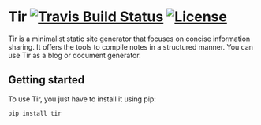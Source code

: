 # Tir [![Travis Build Status](https://api.travis-ci.org/kvfi/tir.svg?branch=master)](https://travis-ci.org/kvfi/tir) [![License](https://img.shields.io/github/license/kvfi/tir.svg)](https://github.com/kvfi/tir/blob/master/LICENSE) 
Tir is a minimalist static site generator that focuses on concise information sharing. It offers the tools to compile notes in a structured manner. You can use Tir as a blog or document generator.

## Getting started

To use Tir, you just have to install it using pip:
```
pip install tir
```
